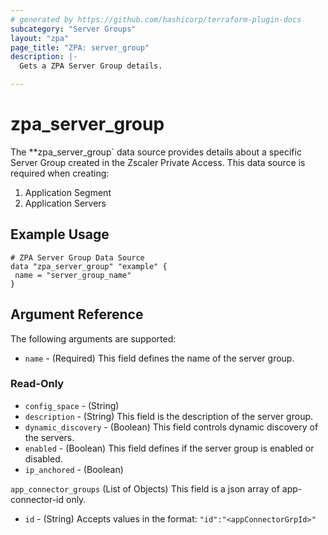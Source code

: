 ```yaml
---
# generated by https://github.com/hashicorp/terraform-plugin-docs
subcategory: "Server Groups"
layout: "zpa"
page_title: "ZPA: server_group"
description: |-
  Gets a ZPA Server Group details.

---
```


# zpa_server_group

The **zpa_server_group` data source provides details about a specific Server Group created in the Zscaler Private Access.
This data source is required when creating:

1. Application Segment
2. Application Servers

## Example Usage

```hcl
# ZPA Server Group Data Source
data "zpa_server_group" "example" {
 name = "server_group_name"
}
```

## Argument Reference

The following arguments are supported:

* `name` - (Required) This field defines the name of the server group.

### Read-Only

* `config_space` - (String)
* `description` - (String) This field is the description of the server group.
* `dynamic_discovery` - (Boolean) This field controls dynamic discovery of the servers.
* `enabled` - (Boolean) This field defines if the server group is enabled or disabled.
* `ip_anchored` - (Boolean)

`app_connector_groups` (List of Objects) This field is a json array of app-connector-id only.

* `id`  - (String) Accepts values in the format: `"id":"<appConnectorGrpId>"`
